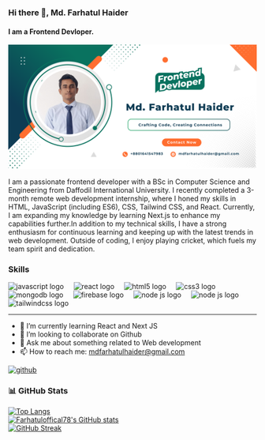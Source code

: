 ### Hi there 👋, Md. Farhatul Haider
#### I am a Frontend Devloper.
![I am a Frontend Devloper.](https://github.com/farhatuloffical78/farhatuloffical78/blob/main/banner.png)

I am a passionate frontend developer with a BSc in Computer Science and Engineering from Daffodil International University. I recently completed a 3-month remote web development internship, where I honed my skills in HTML, JavaScript (including ES6), CSS, Tailwind CSS, and React. Currently, I am expanding my knowledge by learning Next.js to enhance my capabilities further.In addition to my technical skills, I have a strong enthusiasm for continuous learning and keeping up with the latest trends in web development. Outside of coding, I enjoy playing cricket, which fuels my team spirit and dedication.
### Skills  
<div align="left">
  <img src="https://cdn.jsdelivr.net/gh/devicons/devicon/icons/javascript/javascript-original.svg" height="40" alt="javascript logo"  />
  <img width="12" />
  <img src="https://cdn.jsdelivr.net/gh/devicons/devicon/icons/react/react-original.svg" height="40" alt="react logo"  />
  <img width="12" />
  <img src="https://cdn.jsdelivr.net/gh/devicons/devicon/icons/html5/html5-original.svg" height="40" alt="html5 logo"  />
  <img width="12" />
  <img src="https://cdn.jsdelivr.net/gh/devicons/devicon/icons/css3/css3-original.svg" height="40" alt="css3 logo"  />
  <img width="12" />
  <img src="https://cdn.jsdelivr.net/gh/devicons/devicon/icons/mongodb/mongodb-original.svg" height="40" alt="mongodb logo"  />
  <img width="12" />
  <img src="https://cdn.jsdelivr.net/gh/devicons/devicon/icons/firebase/firebase-plain.svg" height="40" alt="firebase logo"  />
   <img width="12" />
  <img src="https://img.icons8.com/?size=48&id=hsPbhkOH4FMe&format=png" height="40" alt="node js logo"  />
   <img width="12" />
  <img src="https://img.icons8.com/?size=64&id=2ZOaTclOqD4q&format=png" height="40" alt="node js logo"  />
  <img width="12" />
  <img src="https://img.icons8.com/?size=48&id=CIAZz2CYc6Kc&format=png" height="40" alt="tailwindcss logo"  />
  
</div>

---

- 🌱 I’m currently learning React and Next JS 
- 👯 I’m looking to collaborate on Github 
- 💬 Ask me about something related to Web development 
- 📫 How to reach me: mdfarhatulhaider@gmail.com 


[<img src='https://cdn.jsdelivr.net/npm/simple-icons@3.0.1/icons/github.svg' alt='github' height='40'>](https://github.com/farhatuloffical78)  


### 📊 GitHub Stats  

[![Top Langs](https://github-readme-stats.vercel.app/api/top-langs/?username=farhatuloffical78)](https://github.com/anuraghazra/github-readme-stats)  
[![Farhatuloffical78's GitHub stats](https://github-readme-stats.vercel.app/api?username=farhatuloffical78&show_icons=true&count_private=true)](https://github.com/anuraghazra/github-readme-stats)  
[![GitHub Streak](https://streak-stats.demolab.com/?user=farhatuloffical78)](https://git.io/streak-stats)  


